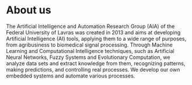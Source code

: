 # About us

The Artificial Intelligence and Automation Research Group (AIA) of the Federal University of Lavras was created in 2013 and aims at developing Artificial Intelligence (AI) tools, applying them to a wide range of purposes, from agribusiness to biomedical signal processing. Through Machine Learning and Computational Intelligence techniques, such as Artificial Neural Networks, Fuzzy Systems and Evolutionary Computation, we analyze data sets and extract knowledge from them, recognizing patterns, making predictions, and controlling real processes. We develop our own embedded systems and automate various processes.